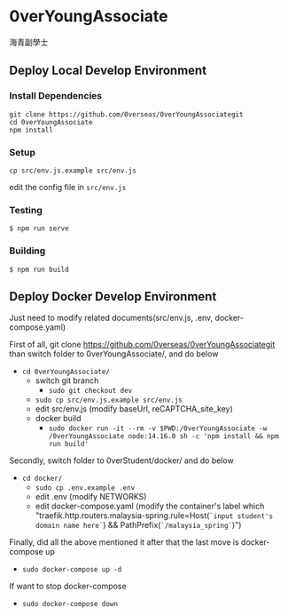 # 0verYoungAssociate
海青副學士

## Deploy Local Develop Environment
### Install Dependencies
```
git clone https://github.com/0verseas/0verYoungAssociategit
cd 0verYoungAssociate
npm install
```
### Setup
```
cp src/env.js.example src/env.js
```
edit the config file in `src/env.js`

### Testing
```
$ npm run serve
```

### Building
```
$ npm run build
```
## Deploy Docker Develop Environment
Just need to modify related documents(src/env.js, .env, docker-compose.yaml)

First of all, git clone https://github.com/0verseas/0verYoungAssociategit than switch folder to 0verYoungAssociate/, and do below
  - ``cd 0verYoungAssociate/``
    - switch git branch
      - ``sudo git checkout dev``
    - ``sudo cp src/env.js.example src/env.js``
    - edit src/env.js (modify baseUrl, reCAPTCHA_site_key)
    - docker build
      - ``sudo docker run -it --rm -v $PWD:/0verYoungAssociate -w /0verYoungAssociate node:14.16.0 sh -c 'npm install && npm run build'``

Secondly, switch folder to 0verStudent/docker/ and do below
- ``cd docker/``
  - ``sudo cp .env.example .env``
  - edit .env (modify NETWORKS)
  - edit docker-compose.yaml (modify the container's label which "traefik.http.routers.malaysia-spring.rule=Host(`` `input student's domain name here` ``) && PathPrefix(`` `/malaysia_spring` ``)")

Finally, did all the above mentioned it after that the last move is docker-compose up
- ``sudo docker-compose up -d``

If want to stop docker-compose
- ``sudo docker-compose down``
